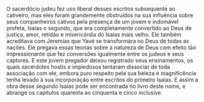 ﻿O sacerdócio judeu fez uso liberal desses escritos subsequente ao cativeiro, mas eles foram grandemente obstruídos na sua influência sobre seus companheiros cativos pela presença de um jovem e indomável profeta, Isaías o segundo, que era completamente convertido ao Deus de justiça, amor, retidão e misericórdia do Isaías mais velho. Ele também acreditava com Jeremias que Yavé se transformara no Deus de todas as nações. Ele pregava essas teorias sobre a natureza de Deus com efeito tão impressionante que fez conversões igualmente entre os judeus e seus captores. E este jovem pregador deixou registrado seus ensinamentos, os quais sacerdotes hostis e impiedosos tentaram dissociar de toda associação com ele, embora puro respeito pela sua beleza e magnificência tenha levado à sua incorporação entre escritos do primeiro Isaías. E assim a obra desse segundo Isaías pode ser encontrada no livro deste nome, e abrange os capítulos quarenta ao cinquenta e cinco inclusive.